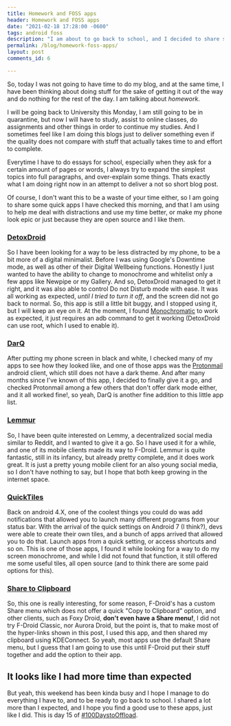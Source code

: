 ```yaml
---
title: Homework and FOSS apps
header: Homework and FOSS apps
date: "2021-02-18 17:28:00 -0600"
tags: android foss 
description: "I am about to go back to school, and I decided to share some apps that are FOSS and I found this weekend :D"
permalink: /blog/homework-foss-apps/
layout: post
comments_id: 6

---
```


So, today I was not going to have time to do my blog, and at the same time, I have been thinking about doing stuff for the sake of getting it out of the way and do nothing for the rest of the day. I am talking about *homework*. 

I will be going back to University this Monday, I am still going to be in quarantine, but now I will have to study, assist to online classes, do assignments and other things in order to continue my studies. And I sometimes feel like I am doing this blogs just to deliver something even if the quality does not compare with stuff that actually takes time to and effort to complete.

Everytime I have to do essays for school, especially when they ask for a certain amount of pages or words, I always try to expand the simplest topics into full paragraphs, and over-explain some things. Thats exactly what I am doing right now in an attempt to deliver a not so short blog post.

Of course, I don't want this to be a waste of your time either, so I am going to share some quick apps I have checked this morning, and that I am using to help me deal with distractions and use my time better, or make my phone look epic or just because they are open source and I like them.

### [DetoxDroid](https://f-droid.org/packages/com.flx_apps.digitaldetox)

So I have been looking for a way to be less distracted by my phone, to be a bit more of a digital minimalist. Before I was using Google's Downtime mode, as well as other of their Digital Wellbeing functions. Honestly I just wanted to have the ability to change to monochrome and whitelist only a few apps like Newpipe or my Gallery. And so, DetoxDroid managed to get it right, and it was also able to control Do not Disturb mode with ease. It was all working as expected, *until I tried to turn it off*, and the screen did not go back to normal. So, this app is still a little bit buggy, and I stopped using it, but I will keep an eye on it. At the moment, I found [Monochromatic](https://f-droid.org/packages/uk.co.richyhbm.monochromatic) to work as expected, it just requires an adb command to get it working (DetoxDroid can use root, which I used to enable it).

### [DarQ](https://kieronquinn.co.uk/redirect/DarQ/github)

After putting my phone screen in black and white, I checked many of my apps to see how they looked like, and one of those apps was the [Protonmail](https://protonmail.com) android client, which still does not have a dark theme. And after many months since I've known of this app, I decided to finally give it a go, and checked Protonmail among a few others that don't offer dark mode either, and it all worked fine!, so yeah, DarQ is another fine addition to this little app list.

### [Lemmur](https://f-droid.org/packages/com.krawieck.lemmur)

So, I have been quite interested on Lemmy, a decentralized social media similar to Reddit, and I wanted to give it a go. So I have used it for a while, and one of its mobile clients made its way to F-Droid. Lemmur is quite fantastic, still in its infancy, but already pretty complete, and it does work great. It is just a pretty young mobile client for an also young social media, so I don't have nothing to say, but I hope that both keep growing in the internet space.

### [QuickTiles](https://f-droid.org/packages/com.asdoi.quicktiles)

Back on android 4.X, one of the coolest things you could do was add notifications that allowed you to launch many different programs from your status bar. With the arrival of the quick settings on Android 7 (I think?), devs were able to create their own tiles, and a bunch of apps arrived that allowed you to do that. Launch apps from a quick setting, or access shortcuts and so on. This is one of those apps, I found it while looking for a way to do my screen monochrome, and while I did not found that function, it still offered me some useful tiles, all open source (and to think there are some paid options for this).

### [Share to Clipboard](https://f-droid.org/packages/com.tengu.sharetoclipboard) 

So, this one is really interesting, for some reason, F-Droid's has a custom Share menu which does not offer a quick "Copy to Clipboard" option, and other clients, such as Foxy Droid, **don't even have a Share menu!**, I did not try F-Droid Classic, nor Aurora Droid, but the point is, that to make most of the hyper-links shown in this post, I used this app, and then shared my clipboard using KDEConnect. So yeah, most apps use the default Share menu, but I guess that I am going to use this until F-Droid put their stuff together and add the option to their app.

## It looks like I had more time than expected

But yeah, this weekend has been kinda busy and I hope I manage to do everything I have to, and to be ready to go back to school. I shared a lot more than I expected, and I hope you find a good use to these apps, just like I did. This is day 15 of [#100DaystoOffload](https://100daystooffload.com).

